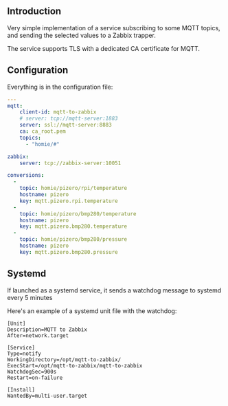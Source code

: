 ## Introduction

Very simple implementation of a service subscribing to some MQTT topics, and sending the selected values to a Zabbix trapper.

The service supports TLS with a dedicated CA certificate for MQTT.

## Configuration

Everything is in the configuration file:

```yaml
---
mqtt:
    client-id: mqtt-to-zabbix
    # server: tcp://mqtt-server:1883
    server: ssl://mqtt-server:8883
    ca: ca_root.pem
    topics:
      - "homie/#"

zabbix:
    server: tcp://zabbix-server:10051

conversions:
  -
    topic: homie/pizero/rpi/temperature
    hostname: pizero
    key: mqtt.pizero.rpi.temperature
  -
    topic: homie/pizero/bmp280/temperature
    hostname: pizero
    key: mqtt.pizero.bmp280.temperature
  -
    topic: homie/pizero/bmp280/pressure
    hostname: pizero
    key: mqtt.pizero.bmp280.pressure

```

## Systemd

If launched as a systemd service, it sends a watchdog message to systemd every 5 minutes

Here's an example of a systemd unit file with the watchdog:

```
[Unit]
Description=MQTT to Zabbix
After=network.target

[Service]
Type=notify
WorkingDirectory=/opt/mqtt-to-zabbix/
ExecStart=/opt/mqtt-to-zabbix/mqtt-to-zabbix
WatchdogSec=900s
Restart=on-failure

[Install]
WantedBy=multi-user.target
```